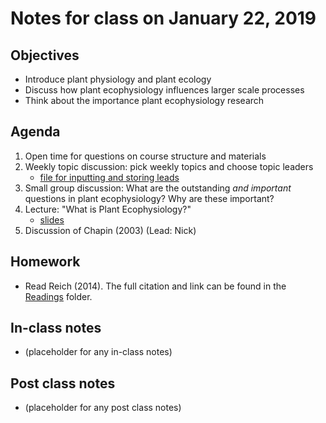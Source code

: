 # Notes for class on January 22, 2019

## Objectives
* Introduce plant physiology and plant ecology
* Discuss how plant ecophysiology influences larger scale processes
* Think about the importance plant ecophysiology research

## Agenda
1. Open time for questions on course structure and materials
2. Weekly topic discussion: pick weekly topics and choose topic leaders
	- [file for inputting and storing leads](../Miscellaneous/topic_input/topic_leads.md)
3. Small group discussion: What are the outstanding *and important* 
questions in plant ecophysiology?
Why are these important?
4. Lecture: "What is Plant Ecophysiology?"
	- [slides](../Lecture_slides/01.22.19_what_is_ecophysiology.pdf)
5. Discussion of Chapin (2003) (Lead: Nick)

## Homework
* Read Reich (2014). The full citation and link can be found in the 
[Readings](../Readings) folder.

## In-class notes
* (placeholder for any in-class notes)

## Post class notes
* (placeholder for any post class notes)